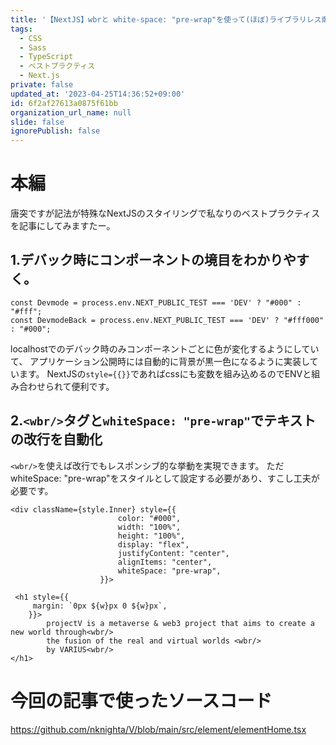 ```yaml
---
title: '【NextJS】wbrと white-space: "pre-wrap"を使って(ほぼ)ライブラリレス爆速スタイリング'
tags:
  - CSS
  - Sass
  - TypeScript
  - ベストプラクティス
  - Next.js
private: false
updated_at: '2023-04-25T14:36:52+09:00'
id: 6f2af27613a0875f61bb
organization_url_name: null
slide: false
ignorePublish: false
---
```

# 本編
唐突ですが記法が特殊なNextJSのスタイリングで私なりのベストプラクティスを記事にしてみますたー。

## 1.デバック時にコンポーネントの境目をわかりやすく。
```tsx
const Devmode = process.env.NEXT_PUBLIC_TEST === 'DEV' ? "#000" : "#fff";
const DevmodeBack = process.env.NEXT_PUBLIC_TEST === 'DEV' ? "#fff000" : "#000";
```
localhostでのデバック時のみコンポーネントごとに色が変化するようにしていて、
アプリケーション公開時には自動的に背景が黒一色になるように実装しています。
NextJSの```style={{}}```であればcssにも変数を組み込めるのでENVと組み合わせられて便利です。

## 2.```<wbr/>```タグと```whiteSpace: "pre-wrap"```でテキストの改行を自動化

```<wbr/>```を使えば改行でもレスポンシブ的な挙動を実現できます。
ただwhiteSpace: "pre-wrap"をスタイルとして設定する必要があり、すこし工夫が必要です。

```tsx
<div className={style.Inner} style={{
                        color: "#000",
                        width: "100%",
                        height: "100%",
                        display: "flex",
                        justifyContent: "center",
                        alignItems: "center",
                        whiteSpace: "pre-wrap",
                    }}>
```

```tsx
 <h1 style={{
     margin: `0px ${w}px 0 ${w}px`,
    }}>
        projectV is a metaverse & web3 project that aims to create a new world through<wbr/>
        the fusion of the real and virtual worlds <wbr/>
        by VARIUS<wbr/>
</h1>
```

# 今回の記事で使ったソースコード


https://github.com/nknighta/V/blob/main/src/element/elementHome.tsx
